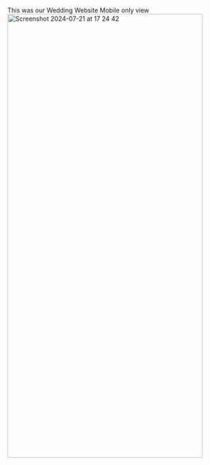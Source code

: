 This was our Wedding Website
Mobile only view
<img width="440" height="1000" alt="Screenshot 2024-07-21 at 17 24 42" src="https://github.com/user-attachments/assets/25224233-1633-45e6-b52d-fb598c3dc9a7">
